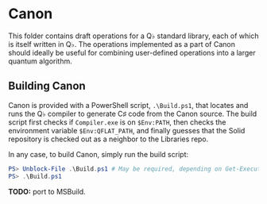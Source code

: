 # Canon #

This folder contains draft operations for a Q♭ standard library, each of which is itself written in Q♭.
The operations implemented as a part of Canon should ideally be useful for combining user-defined operations into a larger quantum algorithm.

## Building Canon ##

Canon is provided with a PowerShell script, ``.\Build.ps1``, that locates and runs the Q♭ compiler to generate C♯ code from the Canon source.
The build script first checks if ``Compiler.exe`` is on ``$Env:PATH``, then checks the environment variable ``$Env:QFLAT_PATH``, and finally guesses that the Solid repository is checked out as a neighbor to the Libraries repo.

In any case, to build Canon, simply run the build script:
```powershell
PS> Unblock-File .\Build.ps1 # May be required, depending on Get-ExecutionPolicy.
PS> .\Build.ps1
```

**TODO:** port to MSBuild.

